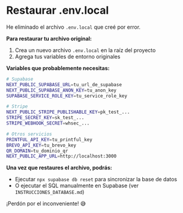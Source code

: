 # Restaurar .env.local

He eliminado el archivo `.env.local` que creé por error. 

**Para restaurar tu archivo original:**

1. Crea un nuevo archivo `.env.local` en la raíz del proyecto
2. Agrega tus variables de entorno originales

**Variables que probablemente necesitas:**
```bash
# Supabase
NEXT_PUBLIC_SUPABASE_URL=tu_url_de_supabase
NEXT_PUBLIC_SUPABASE_ANON_KEY=tu_anon_key
SUPABASE_SERVICE_ROLE_KEY=tu_service_role_key

# Stripe
NEXT_PUBLIC_STRIPE_PUBLISHABLE_KEY=pk_test_...
STRIPE_SECRET_KEY=sk_test_...
STRIPE_WEBHOOK_SECRET=whsec_...

# Otros servicios
PRINTFUL_API_KEY=tu_printful_key
BREVO_API_KEY=tu_brevo_key
QR_DOMAIN=tu_dominio_qr
NEXT_PUBLIC_APP_URL=http://localhost:3000
```

**Una vez que restaures el archivo, podrás:**
- Ejecutar `npx supabase db reset` para sincronizar la base de datos
- O ejecutar el SQL manualmente en Supabase (ver `INSTRUCCIONES_DATABASE.md`)

¡Perdón por el inconveniente! 😅

